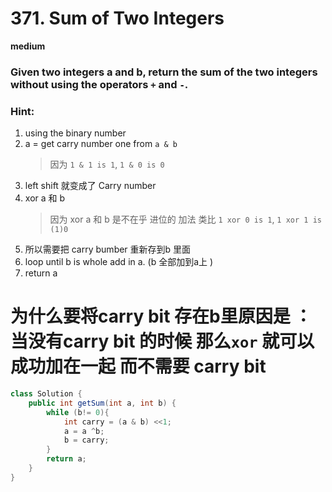 # 371. Sum of Two Integers

**medium**

### Given two integers a and b, return the sum of the two integers without using the operators `+`  and `-`.


### Hint:
1. using the binary number
2. a = get carry number one from `a & b`
    > 因为 `1 & 1 is 1`, `1 & 0 is 0`
3. left shift 就变成了 Carry number
4. xor a 和 b 
    > 因为 xor a 和 b 是不在乎 进位的 加法 类比 `1 xor 0 is 1`,  `1 xor 1 is (1)0`
5. 所以需要把 carry bumber 重新存到b 里面
6. loop until b is whole add in a. (b 全部加到a上 )
7. return a

# 为什么要将carry bit 存在b里原因是 ： 当没有carry bit 的时候 那么`xor` 就可以成功加在一起 而不需要 carry bit


```java
class Solution {
    public int getSum(int a, int b) {
        while (b!= 0){
            int carry = (a & b) <<1;
            a = a ^b;
            b = carry;
        }
        return a;
    }
}

```